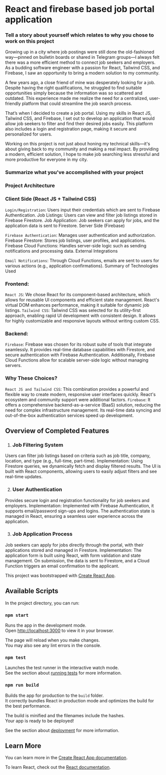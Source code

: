 # React and firebase based job portal application

### Tell a story about yourself which relates to why you chose to work on this project
Growing up in a city where job postings were still done the old-fashioned way—pinned on bulletin boards or shared in Telegram groups—I always felt there was a more efficient method to connect job seekers and employers. As a budding software engineer with a passion for React, Tailwind CSS, and Firebase, I saw an opportunity to bring a modern solution to my community.

A few years ago, a close friend of mine was desperately looking for a job. Despite having the right qualifications, he struggled to find suitable opportunities simply because the information was so scattered and outdated. This experience made me realize the need for a centralized, user-friendly platform that could streamline the job search process.

That’s when I decided to create a job portal. Using my skills in React JS, Tailwind CSS, and Firebase, I set out to develop an application that would allow job seekers to filter and find their desired jobs easily. This platform also includes a login and registration page, making it secure and personalized for users.

Working on this project is not just about honing my technical skills—it's about giving back to my community and making a real impact. By providing a modern, efficient solution, I hope to make job searching less stressful and more productive for everyone in my city.

### Summarize what you've accomplished with your project

### Project Architecture

### Client Side (React JS + Tailwind CSS)

`Login/Registration`: Users input their credentials which are sent to Firebase Authentication.
Job Listings: Users can view and filter job listings stored in Firebase Firestore.
Job Application: Job seekers can apply for jobs, and the application data is sent to Firestore.
Server Side (Firebase)

`Firebase Authentication`: Manages user authentication and authorization.
Firebase Firestore: Stores job listings, user profiles, and applications.
Firebase Cloud Functions: Handles server-side logic such as sending notifications and processing data.
External Integrations

`Email Notifications`: Through Cloud Functions, emails are sent to users for various actions (e.g., application confirmations).
Summary of Technologies Used
### Frontend:

`React JS`: We chose React for its component-based architecture, which allows for reusable UI components and efficient state management. React's virtual DOM enhances performance, making it suitable for dynamic job listings.
`Tailwind CSS`: Tailwind CSS was selected for its utility-first approach, enabling rapid UI development with consistent design. It allows for highly customizable and responsive layouts without writing custom CSS.
### Backend:

`Firebase`: Firebase was chosen for its robust suite of tools that integrate seamlessly. It provides real-time database capabilities with Firestore, and secure authentication with Firebase Authentication. Additionally, Firebase Cloud Functions allow for scalable server-side logic without managing servers.
### Why These Choices?

`React JS and Tailwind CSS`: This combination provides a powerful and flexible way to create modern, responsive user interfaces quickly. React's ecosystem and community support were additional factors.
`Firebase`: It offers a comprehensive backend-as-a-service (BaaS) solution, reducing the need for complex infrastructure management. Its real-time data syncing and out-of-the-box authentication services speed up development.
## Overview of Completed Features
1. ### Job Filtering System

 Users can filter job listings based on criteria such as job title, company, location, and type (e.g., full-time, part-time).
Implementation: Using Firestore queries, we dynamically fetch and display filtered results. The UI is built with React components, allowing users to easily adjust filters and see real-time updates.

2. ### User Authentication

Provides secure login and registration functionality for job seekers and employers.
Implementation: Implemented with Firebase Authentication, it supports email/password sign-ups and logins. The authentication state is managed in React, ensuring a seamless user experience across the application.

3. ### Job Application Process

Job seekers can apply for jobs directly through the portal, with their applications stored and managed in Firestore.
Implementation: The application form is built using React, with form validation and state management. On submission, the data is sent to Firestore, and a Cloud Function triggers an email confirmation to the applicant.

This project was bootstrapped with [Create React App](https://github.com/facebook/create-react-app).

## Available Scripts

In the project directory, you can run:

### `npm start`

Runs the app in the development mode.\
Open [http://localhost:3000](http://localhost:3000) to view it in your browser.

The page will reload when you make changes.\
You may also see any lint errors in the console.

### `npm test`

Launches the test runner in the interactive watch mode.\
See the section about [running tests](https://facebook.github.io/create-react-app/docs/running-tests) for more information.

### `npm run build`

Builds the app for production to the `build` folder.\
It correctly bundles React in production mode and optimizes the build for the best performance.

The build is minified and the filenames include the hashes.\
Your app is ready to be deployed!

See the section about [deployment](https://facebook.github.io/create-react-app/docs/deployment) for more information.

## Learn More

You can learn more in the [Create React App documentation](https://facebook.github.io/create-react-app/docs/getting-started).

To learn React, check out the [React documentation](https://reactjs.org/).

